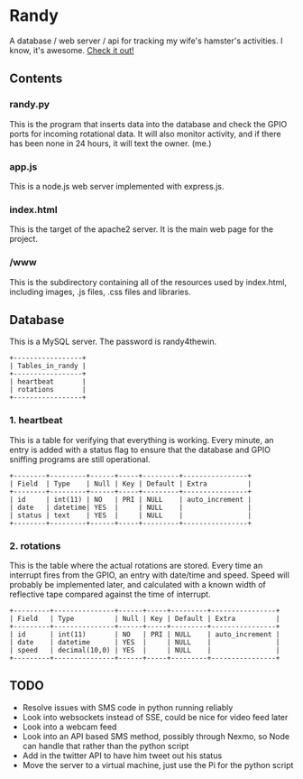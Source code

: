 # Randy
A database / web server / api for tracking my wife's hamster's activities. I know, it's awesome. [Check it out!](http://www.randythehamster.com)

## Contents

### randy.py
This is the program that inserts data into the database and check the GPIO ports for incoming rotational data.
It will also monitor activity, and if there has been none in 24 hours, it will text the owner. (me.)

### app.js
This is a node.js web server implemented with express.js. 

### index.html
This is the target of the apache2 server. It is the main web page for the project.

### /www
This is the subdirectory containing all of the resources used by index.html, including images, .js files, .css files and libraries. 

## Database
This is a MySQL server. The password is randy4thewin.
```
+-----------------+
| Tables_in_randy |
+-----------------+
| heartbeat       |
| rotations       |
+-----------------+
```

### 1. heartbeat 
This is a table for verifying that everything is working. Every minute, an entry is added with a status flag to ensure that the database and GPIO sniffing programs are still operational. 
```
+--------+---------+------+-----+---------+----------------+
| Field  | Type    | Null | Key | Default | Extra          |
+--------+---------+------+-----+---------+----------------+
| id     | int(11) | NO   | PRI | NULL    | auto_increment |
| date   | datetime| YES  |     | NULL    |                |
| status | text    | YES  |     | NULL    |                |
+--------+---------+------+-----+---------+----------------+
```
### 2. rotations
This is the table where the actual rotations are stored. Every time an interrupt fires from the GPIO, an entry with date/time and speed.
Speed will probably be implemented later, and calculated with a known width of reflective tape compared against the time of interrupt.
```
+---------+---------------+------+-----+---------+----------------+
| Field   | Type          | Null | Key | Default | Extra          |
+---------+---------------+------+-----+---------+----------------+
| id      | int(11)       | NO   | PRI | NULL    | auto_increment |
| date    | datetime      | YES  |     | NULL    |                |
| speed   | decimal(10,0) | YES  |     | NULL    |                |
+---------+---------------+------+-----+---------+----------------+
```

## TODO
* Resolve issues with SMS code in python running reliably
* Look into websockets instead of SSE, could be nice for video feed later
* Look into a webcam feed
* Look into an API based SMS method, possibly through Nexmo, so Node can handle that rather than the python script
* Add in the twitter API to have him tweet out his status
* Move the server to a virtual machine, just use the Pi for the python script
